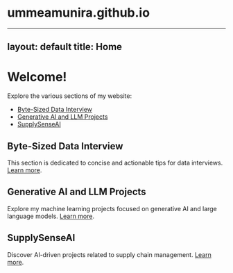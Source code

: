 # ummeamunira.github.io
---
layout: default
title: Home
---

# Welcome!

Explore the various sections of my website:

- [Byte-Sized Data Interview](data-interview.md)
- [Generative AI and LLM Projects](generative-ai.md)
- [SupplySenseAI](supply-sense-ai.md)

## Byte-Sized Data Interview
This section is dedicated to concise and actionable tips for data interviews. [Learn more](data-interview.md).

## Generative AI and LLM Projects
Explore my machine learning projects focused on generative AI and large language models. [Learn more](generative-ai.md).

## SupplySenseAI
Discover AI-driven projects related to supply chain management. [Learn more](supply-sense-ai.md).
